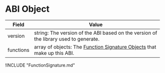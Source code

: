 # ABI Object

| Field | Value |
|-------|-------|
| version | string: The version of the ABI based on the version of the library used to generate. |
| functions | array of objects: The [Function Signature Objects](#Function-Signature-Object) that make up this ABI. |

!INCLUDE "FunctionSignature.md"
